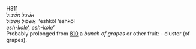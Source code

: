 H811  
אשׁכּל אשׁכּול  
אֶשׁכּוֹל אֶשׁכּוֹל ‎ ‘eshkôl ‘eshkôl  
*esh-kole‘,* *esh-kole‘*  
Probably prolonged from [810](h0810) a *bunch* *of* *grapes* or other
fruit: - cluster (of grapes).  
